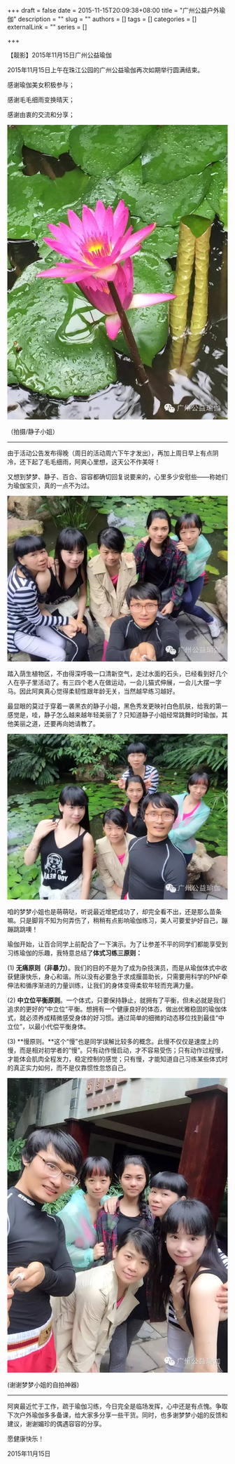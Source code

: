+++
draft = false
date = 2015-11-15T20:09:38+08:00
title = "广州公益户外瑜伽"
description = ""
slug = ""
authors = []
tags = []
categories = []
externalLink = ""
series = []

+++

【靓影】2015年11月15日广州公益瑜伽

2015年11月15日上午在珠江公园的广州公益瑜伽再次如期举行圆满结束。

感谢瑜伽美女积极参与；

感谢毛毛细雨变换晴天；

感谢由衷的交流和分享；

![](https://raw.githubusercontent.com/lshcool/pic/master/202112251513952.jpg)

（拍摄/静子小姐）

---

由于活动公告发布得晚（周日的活动周六下午才发出），再加上周日早上有点阴冷，还下起了毛毛细雨，阿爽心里想，这天公不作美呀！

又想到梦梦、静子、百合、容容都确切回复说要来的，心里多少安慰些——称她们为瑜伽宝贝，真的一点不为过。

![](https://raw.githubusercontent.com/lshcool/pic/master/202112251513953.jpg)

踏入荫生植物区，不由得深呼吸一口清新空气，走过水面的石头，已经看到好几个人在亭子里活动了。有三四个老人在做运动，一会儿猫式伸展，一会儿大摆一字马。因此阿爽真心觉得柔韧性跟年龄无关，当然越早练习越好。

最显眼的莫过于穿着一袭黑衣的静子小姐，黑色秀发更映衬白色肌肤，给我的第一感觉是，哇，静子怎么越来越年轻美丽了？只知道静子小姐经常跳舞时时瑜伽，其他美丽之道，还要再向她请教了。

![](https://raw.githubusercontent.com/lshcool/pic/master/202112251513954.jpg)

咱的梦梦小姐也是萌萌哒，听说最近增肥成功了，却完全看不出，还是那么苗条嘛。只是脚背不知为何弄伤了，稍稍有点影响瑜伽练习，美人可要爱护好自己，蹦蹦跳跳噢！

瑜伽开始，让百合同学上前配合了一下演示。为了让参差不平的同学们都能享受到习练瑜伽的乐趣，我特意总结了**体式习练三原则：**

(1) **无痛原则（非暴力）**。我们的目的不是为了成为杂技演员，而是从瑜伽体式中收获健康快乐，身心和谐。所以没有必要急于求成揠苗助长，只需要用科学的PNF牵伸法和循序渐进的力量训练，让我们的身体变得柔软年轻而充满力量。

(2) **中立位平衡原则**。一个体式，只要保持静止，就拥有了平衡，但未必就是我们追求的更好的“中立位”平衡。想拥有一个健康良好的体态，做出优雅稳固的瑜伽体式，就必须养成精微感受身体的好习惯。通过简单的细微的动态移位找到最佳“中立位”，以最小代偿平衡身体。

(3) **慢原则。**这个“慢”也是同学误解比较多的概念。此慢不仅仅是速度上的慢，而是相对初学者的“慢”。只有动作慢启动，才不容易受伤；只有动作过程慢，才能体会肌肉全程发力，稳定控制的感觉；只有慢，才能知道自己习练某些体式时的真正实力如何，而不是仅靠惯性忽悠自己。

![](https://raw.githubusercontent.com/lshcool/pic/master/202112251513956.jpg)

(谢谢梦梦小姐的自拍神器)

---

阿爽最近忙于工作，疏于瑜伽习练，今日完全是临场发挥，心中还是有点愧。争取下次户外瑜伽多多备课，给大家多分享一些干货。同时，也多谢梦梦小姐的反馈和建议，谢谢媚珍的偶遇容容的分享。

愿健康快乐！

2015年11月15日